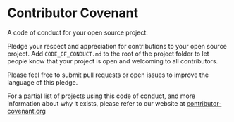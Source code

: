 Contributor Covenant
====================

A code of conduct for your open source project.

Pledge your respect and appreciation for contributions to your open source project. Add `CODE_OF_CONDUCT.md` to the root of the project folder to let people know that your project is open and welcoming to all contributors.

Please feel free to submit pull requests or open issues to improve the language of this pledge.

For a partial list of projects using this code of conduct, and more information about why it exists, please refer to our website at [contributor-covenant.org](http://contributor-covenant.org/)


